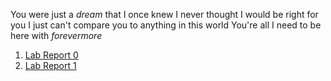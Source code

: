 You were just a *dream* that I once knew
I never thought I would be right for you
I just can't compare you to anything in this world
You're all I need to be here with
*forevermore*

1. [Lab Report 0](https://shrimplumpia.github.io/cse15l-lab-reports/lab-report-1-week-0.html)
2. [Lab Report 1](https://github.com/shrimplumpia/cse15l-lab-reports/blob/main/lab-report-1-week-1.md)

